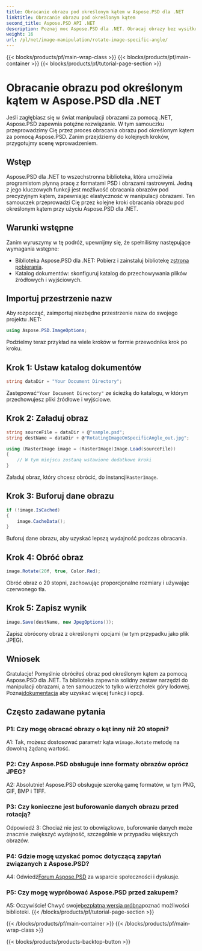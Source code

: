 ```yaml
---
title: Obracanie obrazu pod określonym kątem w Aspose.PSD dla .NET
linktitle: Obracanie obrazu pod określonym kątem
second_title: Aspose.PSD API .NET
description: Poznaj moc Aspose.PSD dla .NET. Obracaj obrazy bez wysiłku pod określonym kątem. Pobierz bibliotekę i zacznij płynnie manipulować obrazami.
weight: 16
url: /pl/net/image-manipulation/rotate-image-specific-angle/
---
```


{{< blocks/products/pf/main-wrap-class >}}
{{< blocks/products/pf/main-container >}}
{{< blocks/products/pf/tutorial-page-section >}}

# Obracanie obrazu pod określonym kątem w Aspose.PSD dla .NET

Jeśli zagłębiasz się w świat manipulacji obrazami za pomocą .NET, Aspose.PSD zapewnia potężne rozwiązanie. W tym samouczku przeprowadzimy Cię przez proces obracania obrazu pod określonym kątem za pomocą Aspose.PSD. Zanim przejdziemy do kolejnych kroków, przygotujmy scenę wprowadzeniem.

## Wstęp

Aspose.PSD dla .NET to wszechstronna biblioteka, która umożliwia programistom płynną pracę z formatami PSD i obrazami rastrowymi. Jedną z jego kluczowych funkcji jest możliwość obracania obrazów pod precyzyjnym kątem, zapewniając elastyczność w manipulacji obrazami. Ten samouczek przeprowadzi Cię przez kolejne kroki obracania obrazu pod określonym kątem przy użyciu Aspose.PSD dla .NET.

## Warunki wstępne

Zanim wyruszymy w tę podróż, upewnijmy się, że spełniliśmy następujące wymagania wstępne:

-  Biblioteka Aspose.PSD dla .NET: Pobierz i zainstaluj bibliotekę z[strona pobierania](https://releases.aspose.com/psd/net/).
- Katalog dokumentów: skonfiguruj katalog do przechowywania plików źródłowych i wyjściowych.

## Importuj przestrzenie nazw

Aby rozpocząć, zaimportuj niezbędne przestrzenie nazw do swojego projektu .NET:

```csharp
using Aspose.PSD.ImageOptions;
```

Podzielmy teraz przykład na wiele kroków w formie przewodnika krok po kroku.

## Krok 1: Ustaw katalog dokumentów

```csharp
string dataDir = "Your Document Directory";
```

 Zastępować`"Your Document Directory"` ze ścieżką do katalogu, w którym przechowujesz pliki źródłowe i wyjściowe.

## Krok 2: Załaduj obraz

```csharp
string sourceFile = dataDir + @"sample.psd";
string destName = dataDir + @"RotatingImageOnSpecificAngle_out.jpg";

using (RasterImage image = (RasterImage)Image.Load(sourceFile))
{
    // W tym miejscu zostaną wstawione dodatkowe kroki
}
```

 Załaduj obraz, który chcesz obrócić, do instancji`RasterImage`.

## Krok 3: Buforuj dane obrazu

```csharp
if (!image.IsCached)
{
    image.CacheData();
}
```

Buforuj dane obrazu, aby uzyskać lepszą wydajność podczas obracania.

## Krok 4: Obróć obraz

```csharp
image.Rotate(20f, true, Color.Red);
```

Obróć obraz o 20 stopni, zachowując proporcjonalne rozmiary i używając czerwonego tła.

## Krok 5: Zapisz wynik

```csharp
image.Save(destName, new JpegOptions());
```

Zapisz obrócony obraz z określonymi opcjami (w tym przypadku jako plik JPEG).

## Wniosek

 Gratulacje! Pomyślnie obróciłeś obraz pod określonym kątem za pomocą Aspose.PSD dla .NET. Ta biblioteka zapewnia solidny zestaw narzędzi do manipulacji obrazami, a ten samouczek to tylko wierzchołek góry lodowej. Poznaj[dokumentacja](https://reference.aspose.com/psd/net/) aby uzyskać więcej funkcji i opcji.

## Często zadawane pytania

### P1: Czy mogę obracać obrazy o kąt inny niż 20 stopni?

 A1: Tak, możesz dostosować parametr kąta w`image.Rotate` metodę na dowolną żądaną wartość.

### P2: Czy Aspose.PSD obsługuje inne formaty obrazów oprócz JPEG?

A2: Absolutnie! Aspose.PSD obsługuje szeroką gamę formatów, w tym PNG, GIF, BMP i TIFF.

### P3: Czy konieczne jest buforowanie danych obrazu przed rotacją?

Odpowiedź 3: Chociaż nie jest to obowiązkowe, buforowanie danych może znacznie zwiększyć wydajność, szczególnie w przypadku większych obrazów.

### P4: Gdzie mogę uzyskać pomoc dotyczącą zapytań związanych z Aspose.PSD?

 A4: Odwiedź[Forum Aspose.PSD](https://forum.aspose.com/c/psd/34) za wsparcie społeczności i dyskusje.

### P5: Czy mogę wypróbować Aspose.PSD przed zakupem?

 A5: Oczywiście! Chwyć swoje[bezpłatna wersja próbna](https://releases.aspose.com/)poznać możliwości biblioteki.
{{< /blocks/products/pf/tutorial-page-section >}}

{{< /blocks/products/pf/main-container >}}
{{< /blocks/products/pf/main-wrap-class >}}

{{< blocks/products/products-backtop-button >}}
